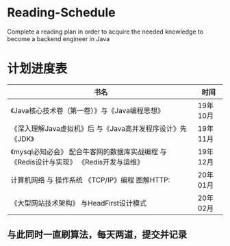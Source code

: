 # Reading-Schedule
Complete a reading plan in order to acquire the needed  knowledge to become a backend engineer in Java 

计划进度表
===========
书名 | 时间
----|------
《Java核心技术卷（第一卷）》与《Java编程思想》 | 19年10月
《深入理解Java虚拟机》后 与《Java高并发程序设计》先  《JDK》 | 19年11月
《mysql必知必会》 配合牛客网的数据库实战编程 与 《Redis设计与实现》 《Redis开发与运维》 | 19年12月
计算机网络 与 操作系统 《TCP/IP》编程 图解HTTP:  | 20年01月
《大型网站技术架构》 与HeadFirst设计模式   | 20年02月

## 与此同时一直刷算法，每天两道，提交并记录
